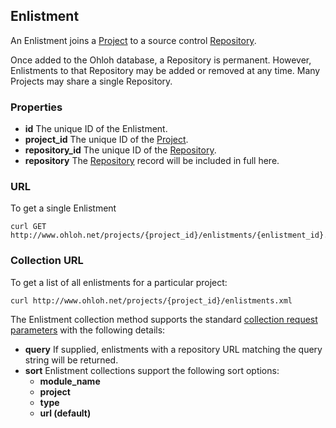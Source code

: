 ## Enlistment
An Enlistment joins a [Project](/reference/project.md) to a source control [Repository](/reference/repository.md).

Once added to the Ohloh database, a Repository is permanent. However, Enlistments to that Repository may be added or removed at any time. Many Projects may share a single Repository.

### Properties

+ __id__
    The unique ID of the Enlistment.
+ __project_id__
    The unique ID of the [Project](/reference/project.md).
+ __repository_id__
    The unique ID of the [Repository](/reference/repository.md).
+ __repository__
    The [Repository](/reference/repository.md) record will be included in full here. 

### URL
To get a single Enlistment
```shell
curl GET http://www.ohloh.net/projects/{project_id}/enlistments/{enlistment_id}.xml
```

### Collection URL
To get a list of all enlistments for a particular project:
``` shell
curl http://www.ohloh.net/projects/{project_id}/enlistments.xml
```

The Enlistment collection method supports the standard [collection request parameters](/README.md#collection-requests) with the following details:

+ __query__
    If supplied, enlistments with a repository URL matching the query string will be returned.
+ __sort__
    Enlistment collections support the following sort options:
    - __module_name__
    - __project__
    - __type__
    - __url (default)__


